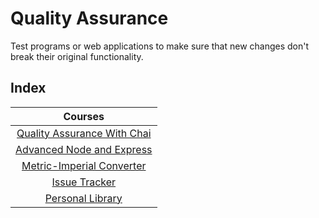 # Quality Assurance

Test programs or web applications to make sure that new changes don't break their original functionality.

## Index

|                          Courses                          |
| :-------------------------------------------------------: |
|    [Quality Assurance With Chai](./quality-assurance/)    |
| [Advanced Node and Express](./advanced-node-and-express/) |
|   [Metric-Imperial Converter](./metric-imp-converter/)    |
|         [Issue Tracker](./issue-tracker/)                 |
|       [Personal Library](./personal-library/)             |
